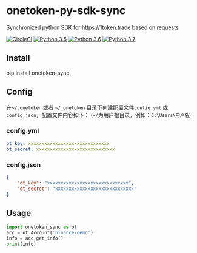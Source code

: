 # onetoken-py-sdk-sync
Synchronized python SDK for https://1token.trade based on requests



[![CircleCI](https://circleci.com/gh/1token-trade/onetoken-py-sdk-sync/tree/master.svg?style=svg)](https://circleci.com/gh/1token-trade/onetoken-py-sdk-sync/tree/master)
[![Python 3.5](https://img.shields.io/badge/python-3.5-blue.svg)](https://www.python.org/downloads/release/python-350/)
[![Python 3.6](https://img.shields.io/badge/python-3.6-blue.svg)](https://www.python.org/downloads/release/python-360/)
[![Python 3.7](https://img.shields.io/badge/python-3.7-blue.svg)](https://www.python.org/downloads/release/python-370/)

## Install

pip install onetoken-sync

## Config
在`~/.onetoken` 或者 `~/_onetoken` 目录下创建配置文件`config.yml` 或 `config.json`，配置文件内容如下：
(`~/`为用户根目录，例如：`C:\Users\用户名`)
### config.yml
```yaml
ot_key: xxxxxxxxxxxxxxxxxxxxxxxxxxxxxx
ot_secret: xxxxxxxxxxxxxxxxxxxxxxxxxxxxx
```

### config.json
```json
{
    "ot_key": "xxxxxxxxxxxxxxxxxxxxxxxxxxxxxx",
    "ot_secret": "xxxxxxxxxxxxxxxxxxxxxxxxxxxxx"
}
```

## Usage

```python
import onetoken_sync as ot
acc = ot.Account('binance/demo')
info = acc.get_info()
print(info)
```


